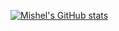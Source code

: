 <!-- - 👋 Hi, I’m Mishel Ghukasyan.
- 👀 I’m interested in web development.
- 🌱 I’m currently learning unit testing. -->
<!-- - 💞️ I’m looking to collaborate on ... -->
<!-- - 📫 How to reach me ... -->

<!---
Mish2j/Mish2j is a ✨ special ✨ repository because its `README.md` (this file) appears on your GitHub profile.
You can click the Preview link to take a look at your changes.
--->

[![Mishel's GitHub stats](https://github-readme-stats.vercel.app/api?username=Mish2j)](https://github.com/anuraghazra/github-readme-stats)
